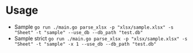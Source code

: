 # Usage

- Sample `go run ./main.go parse_xlsx -p "xlsx/sample.xlsx" -s "Sheet" -t "sample" --use_db --db_path "test.db"`
- Sample strict `go run ./main.go parse_xlsx -p "xlsx/sample.xlsx" -s "Sheet" -t "sample" -x 1 --use_db --db_path "test.db"`
